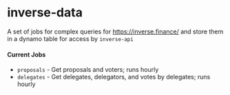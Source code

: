 # inverse-data

A set of jobs for complex queries for https://inverse.finance/ and store them in a dynamo table for access by `inverse-api`

#### Current Jobs
- `proposals` - Get proposals and voters; runs hourly
- `delegates` - Get delegates, delegators, and votes by delegates; runs hourly
